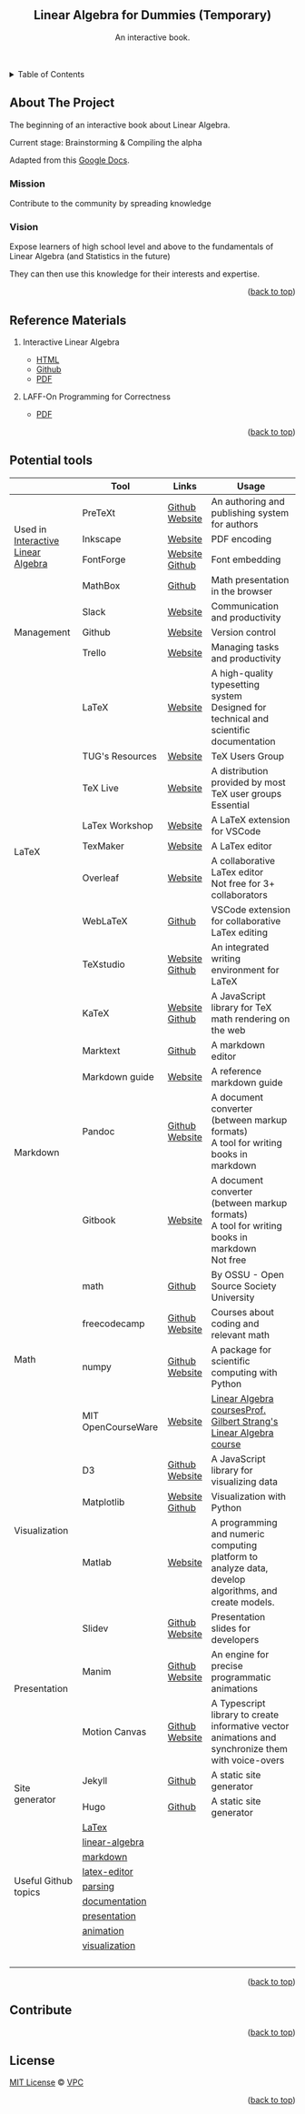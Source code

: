 <!-- Improved compatibility of back to top link: See: https://github.com/othneildrew/Best-README-Template/pull/73 -->
<a name="readme-top"></a>
<!--
*** Thanks for checking out the Best-README-Template. If you have a suggestion
*** that would make this better, please fork the repo and create a pull request
*** or simply open an issue with the tag "enhancement".
*** Don't forget to give the project a star!
*** Thanks again! Now go create something AMAZING! :D
-->



<!-- PROJECT SHIELDS -->
<!--
*** I'm using markdown "reference style" links for readability.
*** Reference links are enclosed in brackets [ ] instead of parentheses ( ).
*** See the bottom of this document for the declaration of the reference variables
*** for contributors-url, forks-url, etc. This is an optional, concise syntax you may use.
*** https://www.markdownguide.org/basic-syntax/#reference-style-links
-->



<!-- PROJECT LOGO -->
<br />
<div align="center">
<!--
  <a href="https://github.com/VinhPhmCng/gdscript-sections">
	<img src="https://raw.githubusercontent.com/VinhPhmCng/gdscript-sections/master/addons/gdscript_sections/logo.png" alt="Logo">
  </a>
-->

<h2 align="center">Linear Algebra for Dummies (Temporary)</h3>

  <p align="center">
	An interactive book.
	<br />
	<br />
	<br />
</p>
</div>



<!-- TABLE OF CONTENTS -->
<details>
  <summary>Table of Contents</summary>
  <ol>
	<li><a href="#about-the-project">About The Project</a></li>
	<li><a href="#reference-materials">Reference Materials</a></li>
	<li><a href="#potential-tools">Potential tools</a></li>
	<li><a href="#contribute">Contribute</a></li>
	<li><a href="#license">License</a></li>
  </ol>
</details>



<!-- ABOUT THE PROJECT -->
## About The Project

The beginning of an interactive book about Linear Algebra.

Current stage: Brainstorming & Compiling the alpha

Adapted from this [Google Docs](https://docs.google.com/document/d/1BVfNwVEL7drSP9Yg6MMZRFXMC2-ba1qlUfBPgy4pzKY/edit?usp=sharing).

### Mission

Contribute to the community by spreading knowledge

### Vision

Expose learners of high school level and above to the fundamentals of Linear Algebra (and Statistics in the future)

They can then use this knowledge for their interests and expertise.


<p align="right">(<a href="#readme-top">back to top</a>)</p>


<!-- REFERENCE MATERIALS -->
## Reference Materials

1. Interactive Linear Algebra
   - [HTML](https://textbooks.math.gatech.edu/ila/)
   - [Github](https://github.com/QBobWatson/ila)
   - [PDF](reference-materials/ila.pdf)

2. LAFF-On Programming for Correctness
   - [PDF](reference-materials/LAFF.pdf)



<p align="right">(<a href="#readme-top">back to top</a>)</p>


<!-- Potential tools -->
## Potential tools

<!--
<style type="text/css">
.tg  {border-collapse:collapse;border-spacing:0;}
.tg td{border-color:black;border-style:solid;border-width:1px;font-family:Arial, sans-serif;font-size:14px;
  overflow:hidden;padding:10px 5px;word-break:normal;}
.tg th{border-color:black;border-style:solid;border-width:1px;font-family:Arial, sans-serif;font-size:14px;
  font-weight:normal;overflow:hidden;padding:10px 5px;word-break:normal;}
.tg .tg-baqh{text-align:center;vertical-align:top}
.tg .tg-yjjj{border-color:inherit;color:#15C;text-align:center;text-decoration:underline;vertical-align:top}
.tg .tg-c3ow{border-color:inherit;text-align:center;vertical-align:top}
.tg .tg-7btt{border-color:inherit;font-weight:bold;text-align:center;vertical-align:top}
.tg .tg-0pky{border-color:inherit;text-align:left;vertical-align:top}
.tg .tg-0lax{text-align:left;vertical-align:top}
</style>
-->

<table>
<thead>
  <tr>
    <th></th>
    <th>Tool</th>
    <th>Links</th>
    <th>Usage</th>
  </tr>
</thead>
<tbody>
  <tr>
    <td rowspan="4">Used in <a href="https://docs.google.com/document/d/1BVfNwVEL7drSP9Yg6MMZRFXMC2-ba1qlUfBPgy4pzKY/edit#heading=h.2vkttfcfz2f4">Interactive Linear Algebra</a></td>
    <td>PreTeXt</td>
    <td><a href="https://github.com/PreTeXtBook/pretext">Github</a><br><a href="https://pretextbook.org/index.html">Website</a></td>
    <td>An authoring and publishing system for authors</td>
  </tr>
  <tr>
    <td>Inkscape</td>
    <td><a href="https://inkscape.org/">Website</a></td>
    <td>PDF encoding</td>
  </tr>
  <tr>
    <td>FontForge</td>
    <td><a href="https://fontforge.org/en-US/">Website</a><br><a href="https://github.com/fontforge/fontforge">Github</a></td>
    <td>Font embedding</td>
  </tr>
  <tr>
    <td>MathBox</td>
    <td><a href="https://github.com/unconed/mathbox">Github</a></td>
    <td>Math presentation in the browser</td>
  </tr>
  <tr>
    <td rowspan="3">Management</td>
    <td>Slack</td>
    <td><a href="https://slack.com/">Website</a></td>
    <td>Communication and productivity</td>
  </tr>
  <tr>
    <td>Github</td>
    <td><a href="https://github.com/">Website</a></td>
    <td>Version control</td>
  </tr>
  <tr>
    <td>Trello</td>
    <td><a href="https://trello.com/">Website</a></td>
    <td>Managing tasks and productivity</td>
  </tr>
  <tr>
    <td rowspan="9">LaTeX</td>
    <td>LaTeX</td>
    <td><a href="https://www.latex-project.org/">Website</a></td>
    <td>A high-quality typesetting system<br>Designed for technical and scientific documentation</td>
  </tr>
  <tr>
    <td>TUG's Resources</td>
    <td><a href="https://www.tug.org/interest.html#free" target="_blank" rel="noopener noreferrer">Website</a></td>
    <td>TeX Users Group</td>
  </tr>
  <tr>
    <td>TeX Live</td>
    <td><a href="https://www.tug.org/texlive/" target="_blank" rel="noopener noreferrer">Website</a></td>
    <td>A distribution provided by most TeX user groups<br>Essential</td>
  </tr>
  <tr>
    <td>LaTex Workshop</td>
    <td><a href="https://marketplace.visualstudio.com/items?itemName=James-Yu.latex-workshop" target="_blank" rel="noopener noreferrer">Website</a></td>
    <td>A LaTeX extension for VSCode</td>
  </tr>
  <tr>
    <td>TexMaker</td>
    <td><a href="https://www.xm1math.net/texmaker/doc.html">Website</a></td>
    <td>A LaTex editor</td>
  </tr>
  <tr>
    <td>Overleaf</td>
    <td><a href="https://www.overleaf.com/">Website</a></td>
    <td>A collaborative LaTex editor<br>Not free for 3+ collaborators</td>
  </tr>
  <tr>
    <td>WebLaTeX</td>
    <td><a href="https://github.com/sanjib-sen/WebLaTex">Github</a></td>
    <td>VSCode extension for collaborative LaTex editing</td>
  </tr>
  <tr>
    <td>TeXstudio</td>
    <td><a href="https://www.texstudio.org/">Website</a><br><a href="https://github.com/texstudio-org/texstudio">Github</a></td>
    <td>An integrated writing environment for LaTeX</td>
  </tr>
  <tr>
    <td>KaTeX</td>
    <td><a href="https://katex.org/" target="_blank" rel="noopener noreferrer">Website</a><br><a href="https://github.com/KaTeX/KaTeX" target="_blank" rel="noopener noreferrer">Github</a><br></td>
    <td>A JavaScript library for TeX math rendering on the web</td>
  </tr>
  <tr>
    <td rowspan="4">Markdown</td>
    <td>Marktext</td>
    <td><a href="https://github.com/marktext/marktext">Github</a></td>
    <td>A markdown editor</td>
  </tr>
  <tr>
    <td>Markdown guide</td>
    <td><a href="https://www.markdownguide.org/">Website</a></td>
    <td>A reference markdown guide</td>
  </tr>
  <tr>
    <td>Pandoc</td>
    <td><a href="https://github.com/jgm/pandoc">Github</a><br><a href="https://pandoc.org/">Website</a></td>
    <td>A document converter (between markup formats)<br>A tool for writing books in markdown</td>
  </tr>
  <tr>
    <td>Gitbook</td>
    <td><a href="https://www.gitbook.com/">Website</a></td>
    <td>A document converter (between markup formats)<br>A tool for writing books in markdown<br>Not free</td>
  </tr>
  <tr>
    <td rowspan="4">Math</td>
    <td>math</td>
    <td><a href="https://github.com/ossu/math" target="_blank" rel="noopener noreferrer">Github</a></td>
    <td>By OSSU - Open Source Society University</td>
  </tr>
  <tr>
    <td>freecodecamp</td>
    <td><a href="https://github.com/freeCodeCamp/freeCodeCamp" target="_blank" rel="noopener noreferrer">Github</a><br><a href="https://www.freecodecamp.org/" target="_blank" rel="noopener noreferrer">Website</a></td>
    <td>Courses about coding and relevant math</td>
  </tr>
  <tr>
    <td>numpy</td>
    <td><a href="https://github.com/numpy/numpy" target="_blank" rel="noopener noreferrer">Github</a><br><a href="https://numpy.org/" target="_blank" rel="noopener noreferrer">Website</a></td>
    <td>A package for scientific computing with Python</td>
  </tr>
  <tr>
    <td>MIT OpenCourseWare</td>
    <td><a href="https://ocw.mit.edu/" target="_blank" rel="noopener noreferrer">Website</a></td>
    <td><a href="https://ocw.mit.edu/search/?q=linear+algebra" target="_blank" rel="noopener noreferrer">Linear Algebra courses</a><a href="https://ocw.mit.edu/courses/18-06sc-linear-algebra-fall-2011/" target="_blank" rel="noopener noreferrer">Prof. Gilbert Strang's Linear Algebra course</a></td>
  </tr>
  <tr>
    <td rowspan="3">Visualization</td>
    <td>D3</td>
    <td><a href="https://github.com/d3/d3">Github</a><br><a href="https://d3js.org/">Website</a></td>
    <td>A JavaScript library for visualizing data</td>
  </tr>
  <tr>
    <td>Matplotlib</td>
    <td><a href="https://matplotlib.org/">Website</a><br><a href="https://github.com/matplotlib/matplotlib">Github</a></td>
    <td>Visualization with Python</td>
  </tr>
  <tr>
    <td>Matlab</td>
    <td><a href="https://www.mathworks.com/products/matlab.html">Website</a></td>
    <td>A programming and numeric computing platform to analyze data, develop algorithms, and create models.</td>
  </tr>
  <tr>
    <td rowspan="3">Presentation</td>
    <td>Slidev</td>
    <td><a href="https://github.com/slidevjs/slidev">Github</a><br><a href="https://sli.dev/">Website</a></td>
    <td>Presentation slides for developers</td>
  </tr>
  <tr>
    <td>Manim</td>
    <td><a href="https://github.com/3b1b/manim">Github</a><br><a href="https://docs.manim.community/en/stable/index.html">Website</a></td>
    <td>An engine for precise programmatic animations</td>
  </tr>
  <tr>
    <td>Motion Canvas</td>
    <td><a href="https://github.com/motion-canvas/motion-canvas">Github</a><br><a href="https://motioncanvas.io/">Website</a></td>
    <td>A Typescript library to create informative vector animations and synchronize them with voice-overs</td>
  </tr>
  <tr>
    <td rowspan="2">Site generator</td>
    <td>Jekyll</td>
    <td><a href="https://github.com/jekyll/jekyll">Github</a></td>
    <td>A static site generator</td>
  </tr>
  <tr>
    <td>Hugo</td>
    <td><a href="https://github.com/gohugoio/hugo">Github</a></td>
    <td>A static site generator</td>
  </tr>
  <tr>
    <td rowspan="9">Useful Github topics</td>
    <td colspan="2"><a href="https://github.com/topics/latex" target="_blank" rel="noopener noreferrer">LaTex</a></td>
    <td></td>
  </tr>
  <tr>
    <td colspan="2"><a href="https://github.com/topics/linear-algebra" target="_blank" rel="noopener noreferrer">linear-algebra</a></td>
    <td></td>
  </tr>
  <tr>
    <td colspan="2"><a href="https://github.com/topics/markdown" target="_blank" rel="noopener noreferrer">markdown</a></td>
    <td></td>
  </tr>
  <tr>
    <td colspan="2"><a href="https://github.com/topics/latex-editor" target="_blank" rel="noopener noreferrer">latex-editor</a></td>
    <td></td>
  </tr>
  <tr>
    <td colspan="2"><a href="https://github.com/topics/parsing" target="_blank" rel="noopener noreferrer">parsing</a></td>
    <td></td>
  </tr>
  <tr>
    <td colspan="2"><a href="https://github.com/topics/documentation" target="_blank" rel="noopener noreferrer">documentation</a></td>
    <td></td>
  </tr>
  <tr>
    <td colspan="2"><a href="https://github.com/topics/presentation" target="_blank" rel="noopener noreferrer">presentation</a></td>
    <td></td>
  </tr>
  <tr>
    <td colspan="2"><a href="https://github.com/topics/animation" target="_blank" rel="noopener noreferrer">animation</a></td>
    <td></td>
  </tr>
  <tr>
    <td colspan="2"><a href="https://github.com/topics/visualization" target="_blank" rel="noopener noreferrer">visualization</a></td>
    <td></td>
  </tr>
  <tr>
    <td></td>
    <td></td>
    <td></td>
    <td></td>
  </tr>
  <tr>
    <td></td>
    <td></td>
    <td></td>
    <td></td>
  </tr>
  <tr>
    <td></td>
    <td></td>
    <td></td>
    <td></td>
  </tr>
  <tr>
    <td></td>
    <td></td>
    <td></td>
    <td></td>
  </tr>
</tbody>
</table>

<p align="right">(<a href="#readme-top">back to top</a>)</p>


<!-- CONTRIBUTE -->
## Contribute



<p align="right">(<a href="#readme-top">back to top</a>)</p>


<!-- LICENSE -->
## License
[MIT License](LICENSE) © [VPC](https://github.com/VinhPhmCng)


<p align="right">(<a href="#readme-top">back to top</a>)</p>